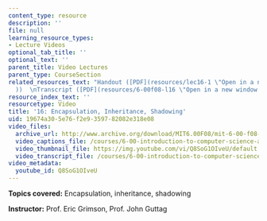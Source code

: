 ```yaml
---
content_type: resource
description: ''
file: null
learning_resource_types:
- Lecture Videos
optional_tab_title: ''
optional_text: ''
parent_title: Video Lectures
parent_type: CourseSection
related_resources_text: "Handout ([PDF](resources/lec16-1 \"Open in a new window.\"\
  ))  \nTranscript ([PDF](resources/6-00f08-l16 \"Open in a new window.\"))"
resource_index_text: ''
resourcetype: Video
title: '16: Encapsulation, Inheritance, Shadowing'
uid: 19674a30-5e76-f2e9-3597-82082e318e08
video_files:
  archive_url: http://www.archive.org/download/MIT6.00F08/mit-6-00-f08-lec16_300k.mp4
  video_captions_file: /courses/6-00-introduction-to-computer-science-and-programming-fall-2008/6b564a3f88fd54038154451339204665_Q8SoG1OIveU.vtt
  video_thumbnail_file: https://img.youtube.com/vi/Q8SoG1OIveU/default.jpg
  video_transcript_file: /courses/6-00-introduction-to-computer-science-and-programming-fall-2008/7e12959bda665194a495fa47844581bc_Q8SoG1OIveU.pdf
video_metadata:
  youtube_id: Q8SoG1OIveU
---
```


**Topics covered:** Encapsulation, inheritance, shadowing

**Instructor:** Prof. Eric Grimson, Prof. John Guttag